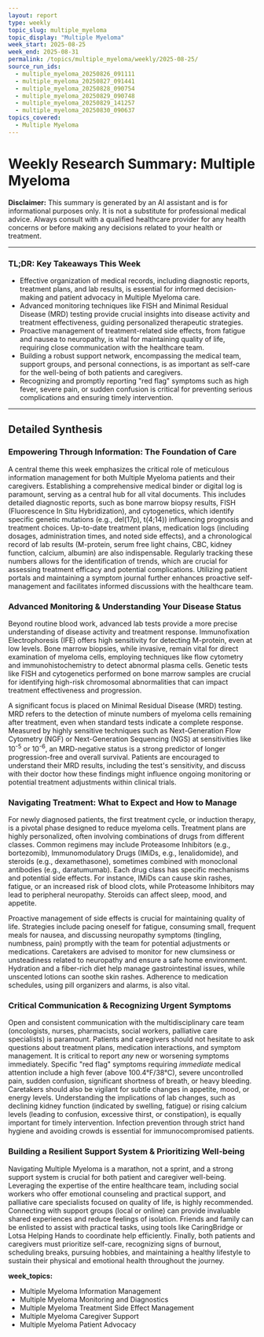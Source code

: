 ```yaml
---
layout: report
type: weekly
topic_slug: multiple_myeloma
topic_display: "Multiple Myeloma"
week_start: 2025-08-25
week_end: 2025-08-31
permalink: /topics/multiple_myeloma/weekly/2025-08-25/
source_run_ids:
  - multiple_myeloma_20250826_091111
  - multiple_myeloma_20250827_091441
  - multiple_myeloma_20250828_090754
  - multiple_myeloma_20250829_090748
  - multiple_myeloma_20250829_141257
  - multiple_myeloma_20250830_090637
topics_covered:
  - Multiple Myeloma
---
```


# Weekly Research Summary: Multiple Myeloma

**Disclaimer:** This summary is generated by an AI assistant and is for informational purposes only. It is not a substitute for professional medical advice. Always consult with a qualified healthcare provider for any health concerns or before making any decisions related to your health or treatment.

---

### **TL;DR: Key Takeaways This Week**

- Effective organization of medical records, including diagnostic reports, treatment plans, and lab results, is essential for informed decision-making and patient advocacy in Multiple Myeloma care.
- Advanced monitoring techniques like FISH and Minimal Residual Disease (MRD) testing provide crucial insights into disease activity and treatment effectiveness, guiding personalized therapeutic strategies.
- Proactive management of treatment-related side effects, from fatigue and nausea to neuropathy, is vital for maintaining quality of life, requiring close communication with the healthcare team.
- Building a robust support network, encompassing the medical team, support groups, and personal connections, is as important as self-care for the well-being of both patients and caregivers.
- Recognizing and promptly reporting "red flag" symptoms such as high fever, severe pain, or sudden confusion is critical for preventing serious complications and ensuring timely intervention.

---

## Detailed Synthesis

### Empowering Through Information: The Foundation of Care

A central theme this week emphasizes the critical role of meticulous information management for both Multiple Myeloma patients and their caregivers. Establishing a comprehensive medical binder or digital log is paramount, serving as a central hub for all vital documents. This includes detailed diagnostic reports, such as bone marrow biopsy results, FISH (Fluorescence In Situ Hybridization), and cytogenetics, which identify specific genetic mutations (e.g., del(17p), t(4;14)) influencing prognosis and treatment choices. Up-to-date treatment plans, medication logs (including dosages, administration times, and noted side effects), and a chronological record of lab results (M-protein, serum free light chains, CBC, kidney function, calcium, albumin) are also indispensable. Regularly tracking these numbers allows for the identification of trends, which are crucial for assessing treatment efficacy and potential complications. Utilizing patient portals and maintaining a symptom journal further enhances proactive self-management and facilitates informed discussions with the healthcare team.

### Advanced Monitoring & Understanding Your Disease Status

Beyond routine blood work, advanced lab tests provide a more precise understanding of disease activity and treatment response. Immunofixation Electrophoresis (IFE) offers high sensitivity for detecting M-protein, even at low levels. Bone marrow biopsies, while invasive, remain vital for direct examination of myeloma cells, employing techniques like flow cytometry and immunohistochemistry to detect abnormal plasma cells. Genetic tests like FISH and cytogenetics performed on bone marrow samples are crucial for identifying high-risk chromosomal abnormalities that can impact treatment effectiveness and progression.

A significant focus is placed on Minimal Residual Disease (MRD) testing. MRD refers to the detection of minute numbers of myeloma cells remaining after treatment, even when standard tests indicate a complete response. Measured by highly sensitive techniques such as Next-Generation Flow Cytometry (NGF) or Next-Generation Sequencing (NGS) at sensitivities like 10<sup>-5</sup> or 10<sup>-6</sup>, an MRD-negative status is a strong predictor of longer progression-free and overall survival. Patients are encouraged to understand their MRD results, including the test's sensitivity, and discuss with their doctor how these findings might influence ongoing monitoring or potential treatment adjustments within clinical trials.

### Navigating Treatment: What to Expect and How to Manage

For newly diagnosed patients, the first treatment cycle, or induction therapy, is a pivotal phase designed to reduce myeloma cells. Treatment plans are highly personalized, often involving combinations of drugs from different classes. Common regimens may include Proteasome Inhibitors (e.g., bortezomib), Immunomodulatory Drugs (IMiDs, e.g., lenalidomide), and steroids (e.g., dexamethasone), sometimes combined with monoclonal antibodies (e.g., daratumumab). Each drug class has specific mechanisms and potential side effects. For instance, IMiDs can cause skin rashes, fatigue, or an increased risk of blood clots, while Proteasome Inhibitors may lead to peripheral neuropathy. Steroids can affect sleep, mood, and appetite.

Proactive management of side effects is crucial for maintaining quality of life. Strategies include pacing oneself for fatigue, consuming small, frequent meals for nausea, and discussing neuropathy symptoms (tingling, numbness, pain) promptly with the team for potential adjustments or medications. Caretakers are advised to monitor for new clumsiness or unsteadiness related to neuropathy and ensure a safe home environment. Hydration and a fiber-rich diet help manage gastrointestinal issues, while unscented lotions can soothe skin rashes. Adherence to medication schedules, using pill organizers and alarms, is also vital.

### Critical Communication & Recognizing Urgent Symptoms

Open and consistent communication with the multidisciplinary care team (oncologists, nurses, pharmacists, social workers, palliative care specialists) is paramount. Patients and caregivers should not hesitate to ask questions about treatment plans, medication interactions, and symptom management. It is critical to report *any* new or worsening symptoms immediately. Specific "red flag" symptoms requiring *immediate* medical attention include a high fever (above 100.4°F/38°C), severe uncontrolled pain, sudden confusion, significant shortness of breath, or heavy bleeding. Caretakers should also be vigilant for subtle changes in appetite, mood, or energy levels. Understanding the implications of lab changes, such as declining kidney function (indicated by swelling, fatigue) or rising calcium levels (leading to confusion, excessive thirst, or constipation), is equally important for timely intervention. Infection prevention through strict hand hygiene and avoiding crowds is essential for immunocompromised patients.

### Building a Resilient Support System & Prioritizing Well-being

Navigating Multiple Myeloma is a marathon, not a sprint, and a strong support system is crucial for both patient and caregiver well-being. Leveraging the expertise of the entire healthcare team, including social workers who offer emotional counseling and practical support, and palliative care specialists focused on quality of life, is highly recommended. Connecting with support groups (local or online) can provide invaluable shared experiences and reduce feelings of isolation. Friends and family can be enlisted to assist with practical tasks, using tools like CaringBridge or Lotsa Helping Hands to coordinate help efficiently. Finally, both patients and caregivers must prioritize self-care, recognizing signs of burnout, scheduling breaks, pursuing hobbies, and maintaining a healthy lifestyle to sustain their physical and emotional health throughout the journey.

**week_topics:**
- Multiple Myeloma Information Management
- Multiple Myeloma Monitoring and Diagnostics
- Multiple Myeloma Treatment Side Effect Management
- Multiple Myeloma Caregiver Support
- Multiple Myeloma Patient Advocacy
